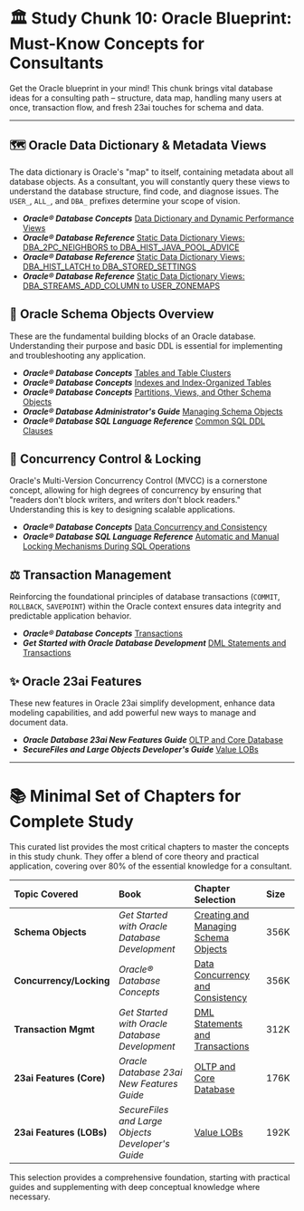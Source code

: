 # 🏛️ Study Chunk 10: Oracle Blueprint: Must-Know Concepts for Consultants

Get the Oracle blueprint in your mind! This chunk brings vital database ideas for a consulting path – structure, data map, handling many users at once, transaction flow, and fresh 23ai touches for schema and data.

---

## 🗺️ Oracle Data Dictionary & Metadata Views

The data dictionary is Oracle's "map" to itself, containing metadata about all database objects. As a consultant, you will constantly query these views to understand the database structure, find code, and diagnose issues. The `USER_`, `ALL_`, and `DBA_` prefixes determine your scope of vision.

*   ***Oracle® Database Concepts*** [Data Dictionary and Dynamic Performance Views](./books/database-concepts/ch09_data-dictionary-dynamic-performance-views.pdf)
*   ***Oracle® Database Reference*** [Static Data Dictionary Views: DBA\_2PC\_NEIGHBORS to DBA\_HIST\_JAVA\_POOL\_ADVICE](./books/database-reference/05_5_Static_Data_Dictionary_Views__DBA_2PC_NEIGHBORS_to_DBA_HIST_JAVA_POOL_ADVICE.pdf)
*   ***Oracle® Database Reference*** [Static Data Dictionary Views: DBA\_HIST\_LATCH to DBA\_STORED\_SETTINGS](./books/database-reference/06_6_Static_Data_Dictionary_Views__DBA_HIST_LATCH_to_DBA_STORED_SETTINGS.pdf)
*   ***Oracle® Database Reference*** [Static Data Dictionary Views: DBA\_STREAMS\_ADD\_COLUMN to USER\_ZONEMAPS](./books/database-reference/07_7_Static_Data_Dictionary_Views__DBA_STREAMS_ADD_COLUMN_to_USER_ZONEMAPS.pdf)

## 🧱 Oracle Schema Objects Overview

These are the fundamental building blocks of an Oracle database. Understanding their purpose and basic DDL is essential for implementing and troubleshooting any application.

*   ***Oracle® Database Concepts*** [Tables and Table Clusters](./books/database-concepts/ch04_tables-and-table-clusters.pdf)
*   ***Oracle® Database Concepts*** [Indexes and Index-Organized Tables](./books/database-concepts/ch05_indexes-and-index-organized-tables.pdf)
*   ***Oracle® Database Concepts*** [Partitions, Views, and Other Schema Objects](./books/database-concepts/ch06_partitions-views-other-schema-objects.pdf)
*   ***Oracle® Database Administrator's Guide*** [Managing Schema Objects](./books/database-administrators-guide/ch01_17-managing-schema-objects.pdf)
*   ***Oracle® Database SQL Language Reference*** [Common SQL DDL Clauses](./books/sql-language-reference/10_ch08_common-sql-ddl-clauses.pdf)

## 🔄 Concurrency Control & Locking

Oracle's Multi-Version Concurrency Control (MVCC) is a cornerstone concept, allowing for high degrees of concurrency by ensuring that "readers don't block writers, and writers don't block readers." Understanding this is key to designing scalable applications.

*   ***Oracle® Database Concepts*** [Data Concurrency and Consistency](./books/database-concepts/ch12_data-concurrency-and-consistency.pdf)
*   ***Oracle® Database SQL Language Reference*** [Automatic and Manual Locking Mechanisms During SQL Operations](./books/sql-language-reference/23_app_b_automatic_and_manual_locking_mechanisms_during_sql_operations.pdf)

## ⚖️ Transaction Management

Reinforcing the foundational principles of database transactions (`COMMIT`, `ROLLBACK`, `SAVEPOINT`) within the Oracle context ensures data integrity and predictable application behavior.

*   ***Oracle® Database Concepts*** [Transactions](./books/database-concepts/ch13_transactions.pdf)
*   ***Get Started with Oracle Database Development*** [DML Statements and Transactions](./books/get-started-oracle-database-development/get-started-guide_ch03_dml-statements-transactions.pdf)

## ✨ Oracle 23ai Features

These new features in Oracle 23ai simplify development, enhance data modeling capabilities, and add powerful new ways to manage and document data.

*   ***Oracle Database 23ai New Features Guide*** [OLTP and Core Database](./books/oracle-database-23ai-new-features-guide/10_OLTP_and_Core_Database.pdf)
*   ***SecureFiles and Large Objects Developer's Guide*** [Value LOBs](./books/securefiles-and-large-objects-developers-guide/06_ch04_value-lobs.pdf)

---

# 📚 Minimal Set of Chapters for Complete Study

This curated list provides the most critical chapters to master the concepts in this study chunk. They offer a blend of core theory and practical application, covering over 80% of the essential knowledge for a consultant.

| Topic Covered | Book | Chapter Selection | Size |
| :--- | :--- | :--- | :--- |
| **Schema Objects** | *Get Started with Oracle Database Development* | [Creating and Managing Schema Objects](./books/get-started-oracle-database-development/get-started-guide_ch04_creating-managing-schema-objects.pdf) | 356K |
| **Concurrency/Locking** | *Oracle® Database Concepts* | [Data Concurrency and Consistency](./books/database-concepts/ch12_data-concurrency-and-consistency.pdf) | 356K |
| **Transaction Mgmt** | *Get Started with Oracle Database Development* | [DML Statements and Transactions](./books/get-started-oracle-database-development/get-started-guide_ch03_dml-statements-transactions.pdf) | 312K |
| **23ai Features (Core)** | *Oracle Database 23ai New Features Guide* | [OLTP and Core Database](./books/oracle-database-23ai-new-features-guide/10_OLTP_and_Core_Database.pdf) | 176K |
| **23ai Features (LOBs)** | *SecureFiles and Large Objects Developer's Guide*| [Value LOBs](./books/securefiles-and-large-objects-developers-guide/06_ch04_value-lobs.pdf) | 192K |

This selection provides a comprehensive foundation, starting with practical guides and supplementing with deep conceptual knowledge where necessary.